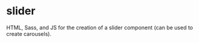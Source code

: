 # slider
HTML, Sass, and JS for the creation of a slider component (can be used to create carousels).
